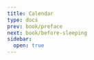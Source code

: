 ```yaml
---
title: Calendar
type: docs
prev: book/preface
next: book/before-sleeping
sidebar:
  open: true
---
```

